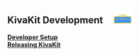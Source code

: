 ## KivaKit Development &nbsp; &nbsp; ![](../images/toolbox-40.png)

[**Developer Setup**](setup.md)  
[**Releasing KivaKit**](releasing.md)  
